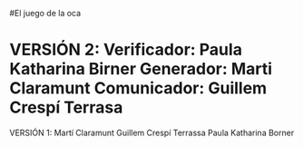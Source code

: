 #El juego de la oca

VERSIÓN 2:
Verificador: Paula Katharina Birner
Generador: Marti Claramunt
Comunicador: Guillem Crespí Terrasa
=======
VERSIÓN 1:
Martí Claramunt
Guillem Crespí Terrassa
Paula Katharina Borner
